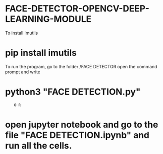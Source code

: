 # FACE-DETECTOR-OPENCV-DEEP-LEARNING-MODULE
To install imutils
# pip install imutils

To run the program, go to the folder /FACE DETECTOR
open the command prompt and write
# python3 "FACE DETECTION.py"

        O R

# open jupyter notebook and go to the file "FACE DETECTION.ipynb" and run all the cells.
